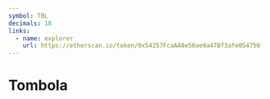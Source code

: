 ```yaml
---
symbol: TBL
decimals: 18
links:
  - name: explorer
    url: https://etherscan.io/token/0x54257FcaAA8e50ae9a47Bf3afe054756fB1230F6
---
```


# Tombola
